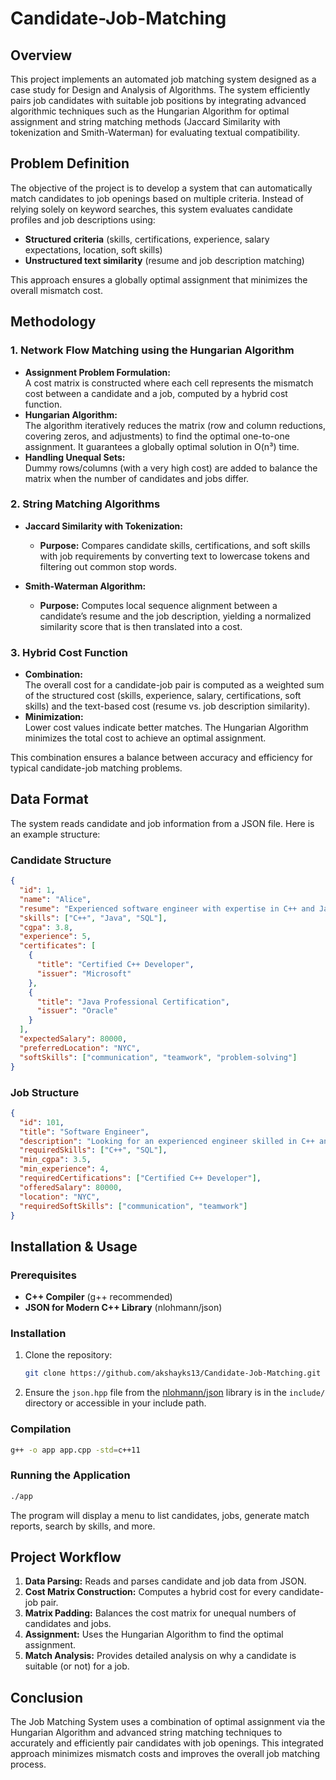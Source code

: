 
# Candidate-Job-Matching

## Overview
This project implements an automated job matching system designed as a case study for Design and Analysis of Algorithms. The system efficiently pairs job candidates with suitable job positions by integrating advanced algorithmic techniques such as the Hungarian Algorithm for optimal assignment and string matching methods (Jaccard Similarity with tokenization and Smith-Waterman) for evaluating textual compatibility.

## Problem Definition
The objective of the project is to develop a system that can automatically match candidates to job openings based on multiple criteria. Instead of relying solely on keyword searches, this system evaluates candidate profiles and job descriptions using:
- **Structured criteria** (skills, certifications, experience, salary expectations, location, soft skills)
- **Unstructured text similarity** (resume and job description matching)

This approach ensures a globally optimal assignment that minimizes the overall mismatch cost.

## Methodology

### 1. Network Flow Matching using the Hungarian Algorithm
- **Assignment Problem Formulation:**  
  A cost matrix is constructed where each cell represents the mismatch cost between a candidate and a job, computed by a hybrid cost function.
- **Hungarian Algorithm:**  
  The algorithm iteratively reduces the matrix (row and column reductions, covering zeros, and adjustments) to find the optimal one-to-one assignment. It guarantees a globally optimal solution in O(n³) time.
- **Handling Unequal Sets:**  
  Dummy rows/columns (with a very high cost) are added to balance the matrix when the number of candidates and jobs differ.

### 2. String Matching Algorithms
- **Jaccard Similarity with Tokenization:**  
  - **Purpose:** Compares candidate skills, certifications, and soft skills with job requirements by converting text to lowercase tokens and filtering out common stop words.

- **Smith-Waterman Algorithm:**  
  - **Purpose:** Computes local sequence alignment between a candidate’s resume and the job description, yielding a normalized similarity score that is then translated into a cost.

### 3. Hybrid Cost Function
- **Combination:**  
  The overall cost for a candidate-job pair is computed as a weighted sum of the structured cost (skills, experience, salary, certifications, soft skills) and the text-based cost (resume vs. job description similarity).
- **Minimization:**  
  Lower cost values indicate better matches. The Hungarian Algorithm minimizes the total cost to achieve an optimal assignment.
  
This combination ensures a balance between accuracy and efficiency for typical candidate-job matching problems.

## Data Format
The system reads candidate and job information from a JSON file. Here is an example structure:

### Candidate Structure
```json
{
  "id": 1,
  "name": "Alice",
  "resume": "Experienced software engineer with expertise in C++ and Java.",
  "skills": ["C++", "Java", "SQL"],
  "cgpa": 3.8,
  "experience": 5,
  "certificates": [
    {
      "title": "Certified C++ Developer",
      "issuer": "Microsoft"
    },
    {
      "title": "Java Professional Certification",
      "issuer": "Oracle"
    }
  ],
  "expectedSalary": 80000,
  "preferredLocation": "NYC",
  "softSkills": ["communication", "teamwork", "problem-solving"]
}
```

### Job Structure
```json
{
  "id": 101,
  "title": "Software Engineer",
  "description": "Looking for an experienced engineer skilled in C++ and SQL.",
  "requiredSkills": ["C++", "SQL"],
  "min_cgpa": 3.5,
  "min_experience": 4,
  "requiredCertifications": ["Certified C++ Developer"],
  "offeredSalary": 80000,
  "location": "NYC",
  "requiredSoftSkills": ["communication", "teamwork"]
}
```

## Installation & Usage

### Prerequisites
- **C++ Compiler** (g++ recommended)
- **JSON for Modern C++ Library** (nlohmann/json)

### Installation
1. Clone the repository:
   ```bash
   git clone https://github.com/akshayks13/Candidate-Job-Matching.git
   ```
   
2. Ensure the `json.hpp` file from the [nlohmann/json](https://github.com/nlohmann/json) library is in the `include/` directory or accessible in your include path.

### Compilation
```bash
g++ -o app app.cpp -std=c++11
```

### Running the Application
```bash
./app
```
The program will display a menu to list candidates, jobs, generate match reports, search by skills, and more.

## Project Workflow
1. **Data Parsing:** Reads and parses candidate and job data from JSON.
2. **Cost Matrix Construction:** Computes a hybrid cost for every candidate-job pair.
3. **Matrix Padding:** Balances the cost matrix for unequal numbers of candidates and jobs.
4. **Assignment:** Uses the Hungarian Algorithm to find the optimal assignment.
5. **Match Analysis:** Provides detailed analysis on why a candidate is suitable (or not) for a job.

## Conclusion
The Job Matching System uses a combination of optimal assignment via the Hungarian Algorithm and advanced string matching techniques to accurately and efficiently pair candidates with job openings. This integrated approach minimizes mismatch costs and improves the overall job matching process.
